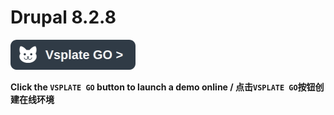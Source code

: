 # Drupal 8.2.8

<a href="https://www.vsplate.com/?docker-compose=https://github.com/vsplate/dcenvs/drupal/8.2.8"><img alt="VSPLATE GO" src="https://raw.githubusercontent.com/vsplate/images/master/vsgo_btn.png" width="200px"></a>

**Click the `VSPLATE GO` button to launch a demo online / 点击`VSPLATE GO`按钮创建在线环境**